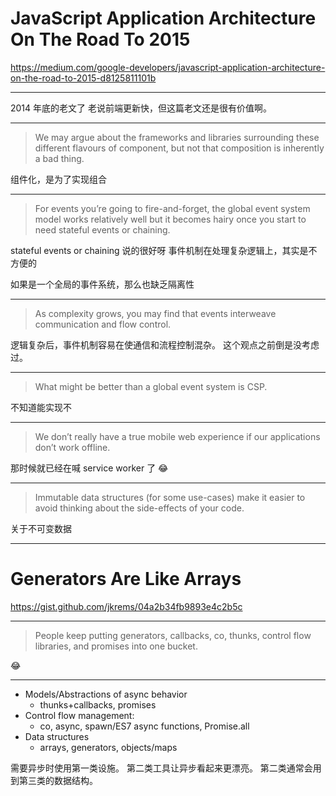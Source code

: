# JavaScript Application Architecture On The Road To 2015

https://medium.com/google-developers/javascript-application-architecture-on-the-road-to-2015-d8125811101b

---

2014 年底的老文了
老说前端更新快，但这篇老文还是很有价值啊。

---

> We may argue about the frameworks and libraries surrounding these different
> flavours of component, but not that composition is inherently a bad thing.

组件化，是为了实现组合

---

> For events you’re going to fire-and-forget, the global event system model
> works relatively well but it becomes hairy once you start to need stateful
> events or chaining.

stateful events or chaining 说的很好呀
事件机制在处理复杂逻辑上，其实是不方便的

如果是一个全局的事件系统，那么也缺乏隔离性

---

> As complexity grows, you may find that events interweave communication
> and flow control.

逻辑复杂后，事件机制容易在使通信和流程控制混杂。
这个观点之前倒是没考虑过。

---

> What might be better than a global event system is CSP.

不知道能实现不

---

> We don’t really have a true mobile web experience if our applications
> don’t work offline.

那时候就已经在喊 service worker 了 😂

---

> Immutable data structures (for some use-cases) make it easier to avoid
> thinking about the side-effects of your code.

关于不可变数据

---

# Generators Are Like Arrays

https://gist.github.com/jkrems/04a2b34fb9893e4c2b5c

---

> People keep putting generators, callbacks, co, thunks, control flow
> libraries, and promises into one bucket.

😂

---

- Models/Abstractions of async behavior
	- thunks+callbacks, promises
- Control flow management:
	- co, async, spawn/ES7 async functions, Promise.all
- Data structures
	- arrays, generators, objects/maps

需要异步时使用第一类设施。
第二类工具让异步看起来更漂亮。
第二类通常会用到第三类的数据结构。
